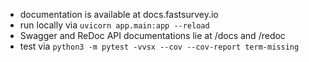 - documentation is available at docs.fastsurvey.io
- run locally via `uvicorn app.main:app --reload`
- Swagger and ReDoc API documentations lie at /docs and /redoc
- test via `python3 -m pytest -vvsx --cov --cov-report term-missing`

